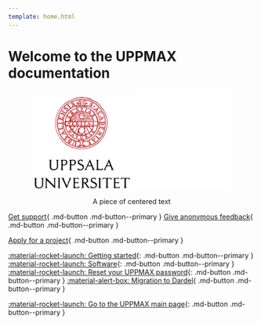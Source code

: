 ```yaml
---
template: home.html
---
```


# Welcome to the UPPMAX documentation


<p align="center" width="100%">
    <img id="logo_light_mode" src="assets/UU_logo_color.svg" alt="drawing" width="200" >
    <img id="logo_dark_mode" src="assets/UU_logo_vit.svg" alt="drawing" width="200" >
</p>

<p style="text-align: center;">A piece of centered text</p>


[Get support](support.md){ .md-button .md-button--primary }
[Give anonymous feedback](https://docs.google.com/forms/d/e/1FAIpQLScu1zrUnXw2qq2dA0oJB72-nILVq5mwScq75N_u_7KH2NJznw/viewform?usp=sf_link){ .md-button .md-button--primary }

[Apply for a project](getting_started/project_apply.md){ .md-button .md-button--primary }

[:material-rocket-launch: Getting started](getting_started/get_started.md){: .md-button .md-button--primary }
[:material-rocket-launch: Software](software/overview.md){: .md-button .md-button--primary }
[:material-rocket-launch: Reset your UPPMAX password](getting_started/reset_uppmax_password.md){: .md-button .md-button--primary }
[:material-alert-box: Migration to Dardel](cluster_guides/dardel_migration.md){ .md-button .md-button--primary }

[:material-rocket-launch: Go to the UPPMAX main page](https://www.uu.se/en/centre/uppmax){: .md-button .md-button--primary }


